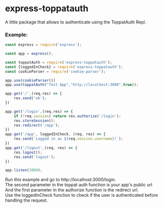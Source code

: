 # express-toppatauth
A little package that allows to authenticate using the ToppatAuth Repl.
### Example:
```js
const express = require('express');

const app = express();

const toppatAuth = require('express-toppatauth');
const {loggedInCheck} = require('express-toppatauth');
const cookieParser = require('cookie-parser');

app.use(cookieParser())
app.use(toppatAuth("Test App","http://localhost:3000",true));

app.get('/',(req,res) => {
    res.send('ok');
})

app.get('/login',(req,res) => {
    if (!req.session) return res.authorize('/login');
    res.storeSession();
    res.redirect('/app');
})
app.get('/app', loggedInCheck, (req, res) => {
    res.send(`Logged in as ${req.session.username}!`);
})
app.get('/logout',(req, res) => {
    res.logout();
    res.send('logout');
})

app.listen(3000);
```
Run this example and go to http://localhost:3000/login.  
The second parameter in the toppat auth function is your app's public url  
And the first parameter in the authorize function is the redirect url.  
Use the loggedInCheck function to check if the user is authenticated before handling the request.
